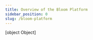 ```yaml
---
title: Overview of the Bloom Platform
sidebar_position: 0
slug: /bloom-platform
---
```



[object Object]